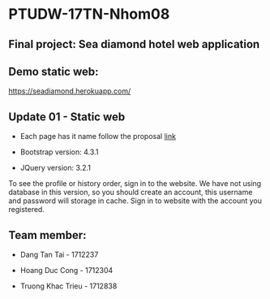 # PTUDW-17TN-Nhom08

## Final project: Sea diamond hotel web application
## Demo static web:
https://seadiamond.herokuapp.com/ 
## Update 01 - Static web

* Each page has it name follow the proposal [link](https://xd.adobe.com/view/baa2aba8-5304-4945-40c2-a8cd64161f5b-cc93)

* Bootstrap version: 4.3.1

* JQuery version: 3.2.1

To see the profile or history order, sign in to the website. We have not using database in this version, so you should create an account, this username and password will storage in cache. Sign in to website with the account you registered.


## Team member:

* Dang Tan Tai - 1712237

* Hoang Duc Cong - 1712304
    
* Truong Khac Trieu - 1712838
